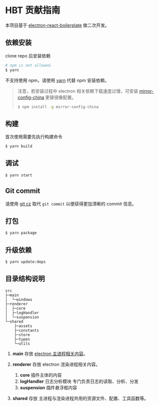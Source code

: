 # HBT 贡献指南

本项目基于 [electron-react-boilerplate](https://github.com/electron-react-boilerplate/electron-react-boilerplate) 做二次开发。

## 依赖安装

clone repo 后安装依赖

```bash
# npm is not allowed.
$ yarn
```

不支持使用 npm，请使用 [yarn](https://classic.yarnpkg.com/) 代替 npm 安装依赖。

> 注意，若安装过程中 electron 相关依赖下载速度过慢，可安装 [mirror-config-china](https://www.npmjs.com/package/mirror-config-china) 更替镜像配置。
>
> ```bash
> $ npm install -g mirror-config-china
> ```

## 构建

首次使用需要先执行构建命令

```bash
$ yarn build
```

## 调试

```bash
$ yarn start
```

## Git commit

请使用 [git cz](https://github.com/commitizen/cz-cli) 取代 `git commit` 以便获得更加清晰的 commit 信息。

## 打包

```bash
$ yarn package
```

## 升级依赖

```bash
$ yarn update:deps
```

## 目录结构说明

```
src
├─main
│  └─windows
├─renderer
│  ├─core
│  ├─logHandler
│  └─suspension
└─shared
    ├─assets
    ├─constants
    ├─store
    ├─types
    └─utils
```

1. **main** 存放 [electron 主进程相关内容](https://www.electronjs.org/docs/tutorial/quick-start#%E5%88%9B%E5%BB%BA%E4%B8%BB%E8%84%9A%E6%9C%AC%E6%96%87%E4%BB%B6)。

1. **renderer** 存放 electron 渲染进程相关内容。

   1. **core** 插件主体的内容
   1. **logHandler** 日志分析模块 专门负责日志的读取、分析、分发
   1. **suspension** 插件悬浮框内容

1. **shared** 存放 主进程与渲染进程共用的资源文件、配置、工具函数等。
